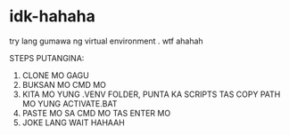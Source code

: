 # idk-hahaha
try lang gumawa ng virtual environment . wtf ahahah

STEPS PUTANGINA:
1. CLONE MO GAGU
2. BUKSAN MO CMD MO
3. KITA MO YUNG .VENV FOLDER, PUNTA KA SCRIPTS TAS COPY PATH MO YUNG ACTIVATE.BAT
4. PASTE MO SA CMD MO TAS ENTER MO
5. JOKE LANG WAIT HAHAAH
